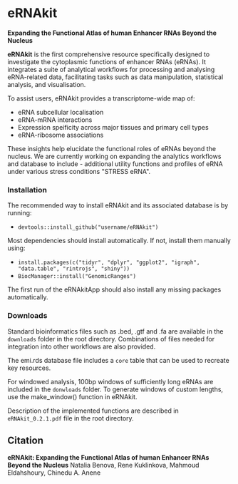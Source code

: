 # eRNAkit

**Expanding the Functional Atlas of human Enhancer RNAs Beyond the Nucleus**

**eRNAkit** is the first comprehensive resource specifically designed to investigate the cytoplasmic functions of enhancer RNAs (eRNAs).
It integrates a suite of analytical workflows for processing and analysing eRNA-related data, facilitating tasks such as data
manipulation, statistical analysis, and visualisation.  

To assist users, eRNAkit provides a transcriptome-wide map of:

- eRNA subcellular localisation
- eRNA-mRNA interactions
- Expression speificity across major tissues and primary cell types
- eRNA-ribosome associations

These insights help elucidate the functional roles of eRNAs beyond the nucleus.
We are currently working on expanding the analytics workflows and database to include - 
additional utility functions and profiles of eRNA under various stress conditions "STRESS eRNA".

### Installation
The recommended way to install eRNAkit and its associated database is by running:

- `devtools::install_github("username/eRNAkit")`

Most dependencies should install automatically. If not, install them manually using: 

- `install.packages(c("tidyr", "dplyr", "ggplot2", "igraph", "data.table", "rintrojs", "shiny"))`
- `BiocManager::install("GenomicRanges")`

The first run of the eRNAkitApp should also install any missing packages automatically.

### **Downloads**
Standard bioinformatics files such as .bed, .gtf and .fa are available in the `downloads` folder in the root directory.
Combinations of files needed for integration into other workflows are also provided.

The emi.rds database file includes a `core` table that can be used to recreate key resources.

For windowed analysis, 100bp windows of sufficiently long eRNAs are included in the `donwloads` folder. 
To generate windows of custom lengths, use the make_window() function in eRNAkit.

Description of the implemented functions are described in `eRNAkit_0.2.1.pdf` file in the root directory.

## Citation
**eRNAkit: Expanding the Functional Atlas of human Enhancer RNAs Beyond the Nucleus**
Natalia Benova, Rene Kuklinkova, Mahmoud Eldahshoury, Chinedu A. Anene
